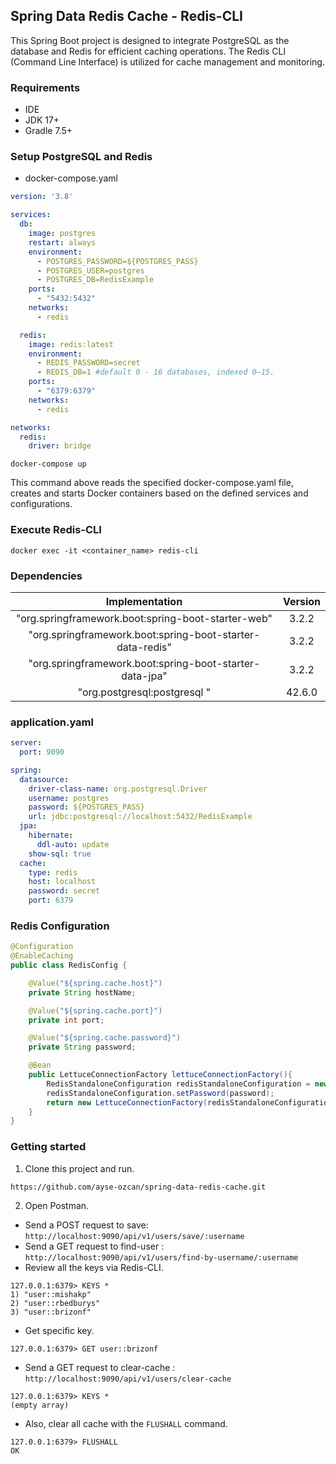 ## Spring Data Redis Cache - Redis-CLI

This Spring Boot project is designed to integrate PostgreSQL as the database and Redis for efficient caching operations. The Redis CLI (Command Line Interface) is utilized for cache management and monitoring.

### Requirements

- IDE
- JDK 17+
- Gradle 7.5+

### Setup PostgreSQL and Redis

- docker-compose.yaml

```yaml
version: '3.8'

services:
  db:
    image: postgres
    restart: always
    environment:
      - POSTGRES_PASSWORD=${POSTGRES_PASS}
      - POSTGRES_USER=postgres
      - POSTGRES_DB=RedisExample
    ports:
      - "5432:5432"
    networks:
      - redis

  redis:
    image: redis:latest
    environment:
      - REDIS_PASSWORD=secret
      - REDIS_DB=1 #default 0 - 16 databases, indexed 0–15.
    ports:
      - "6379:6379"
    networks:
      - redis

networks:
  redis:
    driver: bridge
```
```
docker-compose up
```
This command above reads the specified docker-compose.yaml file, creates and starts Docker containers based on the defined services and configurations.

### Execute Redis-CLI

```
docker exec -it <container_name> redis-cli
```
### Dependencies

|                       Implementation                        | Version |
|:-----------------------------------------------------------:|:-------:|
|     "org.springframework.boot:spring-boot-starter-web"      |  3.2.2  |
|  "org.springframework.boot:spring-boot-starter-data-redis"  |  3.2.2  |
|   "org.springframework.boot:spring-boot-starter-data-jpa"   |  3.2.2  |
|                "org.postgresql:postgresql "                 | 42.6.0  |

### application.yaml

```yaml
server:
  port: 9090

spring:
  datasource:
    driver-class-name: org.postgresql.Driver
    username: postgres
    password: ${POSTGRES_PASS}
    url: jdbc:postgresql://localhost:5432/RedisExample
  jpa:
    hibernate:
      ddl-auto: update
    show-sql: true
  cache:
    type: redis
    host: localhost
    password: secret
    port: 6379
```
### Redis Configuration

```java
@Configuration
@EnableCaching
public class RedisConfig {

    @Value("${spring.cache.host}")
    private String hostName;

    @Value("${spring.cache.port}")
    private int port;

    @Value("${spring.cache.password}")
    private String password;

    @Bean
    public LettuceConnectionFactory lettuceConnectionFactory(){
        RedisStandaloneConfiguration redisStandaloneConfiguration = new RedisStandaloneConfiguration(hostName,port);
        redisStandaloneConfiguration.setPassword(password);
        return new LettuceConnectionFactory(redisStandaloneConfiguration);
    }
}
```
### Getting started

1. Clone this project and run.

```
https://github.com/ayse-ozcan/spring-data-redis-cache.git
```
2. Open Postman.

- Send a POST request to save: `http://localhost:9090/api/v1/users/save/:username`
- Send a GET request to find-user : `http://localhost:9090/api/v1/users/find-by-username/:username`
- Review all the keys via Redis-CLI.

```shell
127.0.0.1:6379> KEYS *
1) "user::mishakp"
2) "user::rbedburys"
3) "user::brizonf"
```
- Get specific key.
```shell
127.0.0.1:6379> GET user::brizonf
```
- Send a GET request to clear-cache : `http://localhost:9090/api/v1/users/clear-cache`

```shell
127.0.0.1:6379> KEYS *
(empty array)
```
- Also, clear all cache with the `FLUSHALL` command.

```shell
127.0.0.1:6379> FLUSHALL
OK
```